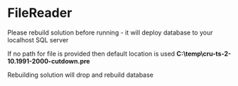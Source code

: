 # FileReader
Please rebuild solution before running - it will deploy database to your localhost SQL server

If no path for file is provided then default location is used **C:\temp\cru-ts-2-10.1991-2000-cutdown.pre**

Rebuilding solution will drop and rebuild database
